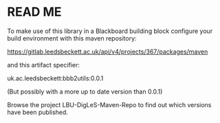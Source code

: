 # READ ME

To make use of this library in a Blackboard building block configure your build environment with this maven repository:

https://gitlab.leedsbeckett.ac.uk/api/v4/projects/367/packages/maven

and this artifact specifier:

uk.ac.leedsbeckett:bbb2utils:0.0.1

(But possibly with a more up to date version than 0.0.1)

Browse the project LBU-DigLeS-Maven-Repo to find out which versions have been published.
